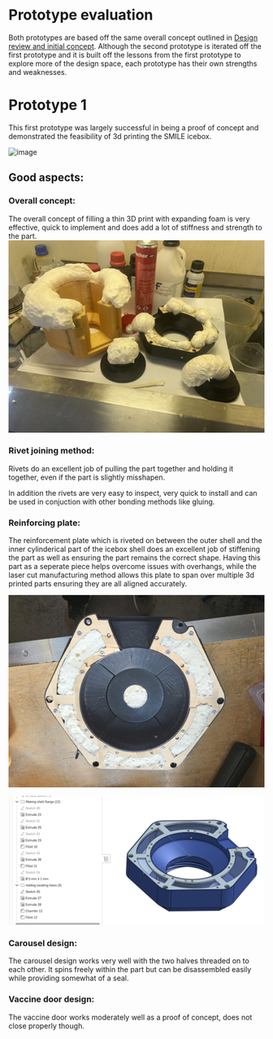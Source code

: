 # Prototype evaluation

Both prototypes are based off the same overall concept outlined in [Design review and initial concept](). Although the second prototype is iterated off the first prototype and it is built off the lessons from the first prototype to explore more of the design space, each prototype has their own strengths and weaknesses. 


# Prototype 1
This first prototype was largely successful in being a proof of concept and demonstrated the feasibility of 3d printing the SMILE icebox.

![image]() 

## Good aspects:

### Overall concept:
The overall concept of filling a thin 3D print with expanding foam is very effective, quick to implement and does add a lot of stiffness and strength to the part. 
![image](https://github.com/Technology-for-the-Poorest-Billion/2025-ideabatic-3DPrint/blob/main/Images/Filling%20V1%20with%20expanding%20foam.jpeg) 

### Rivet joining method:
Rivets do an excellent job of pulling the part together and holding it together, even if the part is slightly misshapen. 

In addition the rivets are very easy to inspect, very quick to install and can be used in conjuction with other bonding methods like gluing.

### Reinforcing plate:
The reinforcement plate which is riveted on between the outer shell and the inner cylinderical part of the icebox shell does an excellent job of stiffening the part as well as ensuring the part remains the correct shape. Having this part as a seperate piece helps overcome issues with overhangs, while the laser cut manufacturing method allows this plate to span over multiple 3d printed parts ensuring they are all aligned accurately. 

![image](https://github.com/Technology-for-the-Poorest-Billion/2025-ideabatic-3DPrint/blob/main/Images/V1%20reinforcing%20plate.png) 


![image](https://github.com/Technology-for-the-Poorest-Billion/2025-ideabatic-3DPrint/blob/main/Images/Prototype%20V1%20reinforcing%20plate.png) 

### Carousel design:
The carousel design works very well with the two halves threaded on to each other. It spins freely within the part but can be disassembled easily while providing somewhat of a seal.

### Vaccine door design:
The vaccine door works moderately well as a proof of concept, does not close properly though. 

